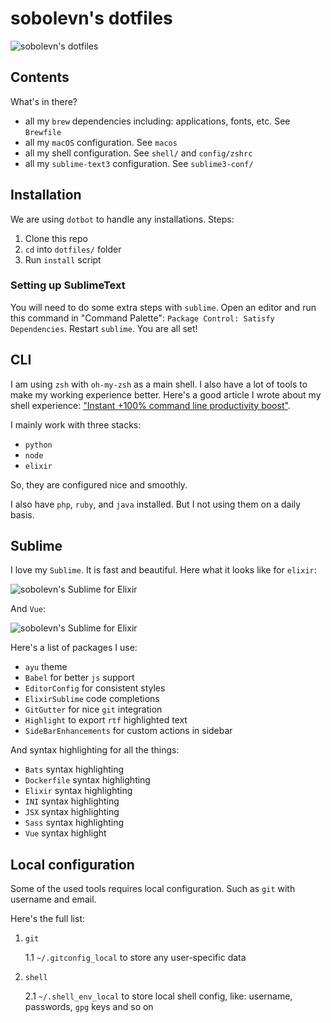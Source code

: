 # sobolevn's dotfiles

![sobolevn's dotfiles](https://raw.githubusercontent.com/sobolevn/dotfiles/master/media/tty.gif)


## Contents

What's in there?

- all my `brew` dependencies including: applications, fonts, etc. See `Brewfile`
- all my `macOS` configuration. See `macos`
- all my shell configuration. See `shell/` and `config/zshrc`
- all my `sublime-text3` configuration. See `sublime3-conf/`


## Installation

We are using `dotbot` to handle any installations. Steps:

1. Clone this repo
2. `cd` into `dotfiles/` folder
3. Run `install` script

### Setting up SublimeText

You will need to do some extra steps with `sublime`. Open an editor and run this command in "Command Palette": `Package Control: Satisfy Dependencies`. Restart `sublime`. You are all set!


## CLI

I am using `zsh` with `oh-my-zsh` as a main shell. I also have a lot of tools to make my working experience better. Here's a good article I wrote about my shell experience: ["Instant +100% command line productivity boost"](https://dev.to/sobolevn/instant-100-command-line-productivity-boost).

I mainly work with three stacks:

- `python`
- `node`
- `elixir`

So, they are configured nice and smoothly.

I also have `php`, `ruby`, and `java` installed. But I not using them on a daily basis.


## Sublime

I love my `Sublime`. It is fast and beautiful. Here what it looks like for `elixir`:

![sobolevn's Sublime for Elixir](https://raw.githubusercontent.com/sobolevn/dotfiles/master/media/sublime-elixir.png)

And `Vue`:

![sobolevn's Sublime for Elixir](https://raw.githubusercontent.com/sobolevn/dotfiles/master/media/sublime-vue.png)

Here's a list of packages I use:

- `ayu` theme
- `Babel` for better `js` support
- `EditorConfig` for consistent styles
- `ElixirSublime` code completions
- `GitGutter` for nice `git` integration
- `Highlight` to export `rtf` highlighted text
- `SideBarEnhancements` for custom actions in sidebar

And syntax highlighting for all the things:

- `Bats` syntax highlighting
- `Dockerfile` syntax highlighting
- `Elixir` syntax highlighting
- `INI` syntax highlighting
- `JSX` syntax highlighting
- `Sass` syntax highlighting
- `Vue` syntax highlight


## Local configuration

Some of the used tools requires local configuration. Such as `git` with username and email.

Here's the full list:

1. `git`

    1.1 `~/.gitconfig_local` to store any user-specific data

2. `shell`

    2.1 `~/.shell_env_local` to store local shell config, like: username, passwords, `gpg` keys and so on
